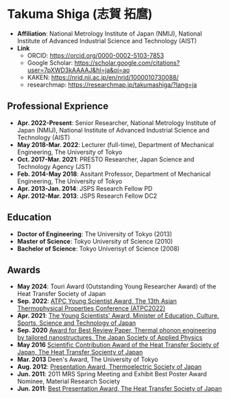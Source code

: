 # Takuma Shiga (志賀 拓麿)

- **Affiliation**: National Metrology Institute of Japan (NMIJ), National Institute of Advanced Industrial Science and Technology (AIST)
- **Link**
    - ORCID: <https://orcid.org/0000-0002-5103-7853>
    - Google Scholar: <https://scholar.google.com/citations?user=7pXWD3kAAAAJ&hl=ja&oi=ao>
    - KAKEN: <https://nrid.nii.ac.jp/en/nrid/1000010730088/>
    - researchmap: <https://researchmap.jp/takumashiga/?lang=ja>

## Professional Exprience

- **Apr. 2022-Present**: Senior Researcher, National Metrology Institute of Japan (NMIJ), National Institute of Advanced Industrial Science and Technology (AIST)
- **May 2018-Mar. 2022**: Lecturer (full-time), Department of Mechanical Engineering, The University of Tokyo
- **Oct. 2017-Mar. 2021**: PRESTO Researcher, Japan Science and Technology Agency (JST)
- **Feb. 2014-May 2018**: Assitant Professor, Department of Mechanical Engineering, The University of Tokyo
- **Apr. 2013-Jan. 2014**: JSPS Research Fellow PD
- **Apr. 2012-Mar. 2013**: JSPS Research Fellow DC2

## Education

- **Doctor of Engineering**: The University of Tokyo (2013)
- **Master of Science**: Tokyo University of Science (2010)
- **Bachelor of Science**: Tokyo Univerisyt of Science (2008)

## Awards

- **May 2024**: Touri Award (Outstanding Young Researcher Award) of the Heat Transfer Society of Japan
- **Sep. 2022**: [ ATPC Young Scientist Award, The 13th Asian Thermophysical Properties Conference (ATPC2022) ](https://www.atpc2022.org/awards/index.html)
- **Apr. 2021**: [The Young Scientists' Award, Minister of Education, Culture, Sports, Science and Technology of Japan](https://www.mext.go.jp/content/20210414-mxt_sinkou01-000013957_2.pdf)
- **Sep. 2020** [Award for Best Review Paper, Thermal phonon engineering by tailored nanostructures, The Japan Society of Applied Physics](https://www.jsap.or.jp/outstanding-paper-award/recipients42)
- **May 2016** [Scientific Contribution Award of the Heat Transfer Society of Japan, The Heat Transfer Socienty of Japan](https://www.htsj.or.jp/about/360.html)
- **Mar. 2013** Deen's Award, The University of Tokyo
- **Aug. 2012**: [Presentation Award, Thermoelectric Society of Japan](https://www.thermoelectrics.jp/commendation.html)
- **Jun. 2011**: 2011 MRS Spring Meeting and Exhibit Best Poster Award Nominee, Material Research Society
- **Jun. 2011**: [Best Presentation Award, The Heat Transfer Society of Japan](https://www.htsj.or.jp/about/360.html)
